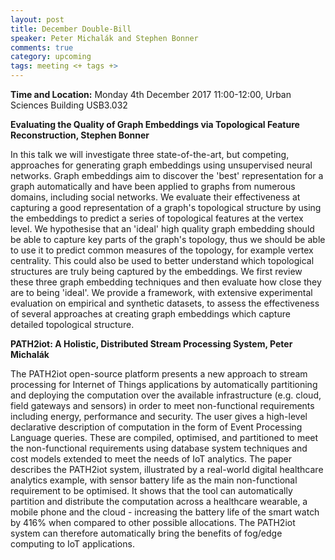 ```yaml
---
layout: post
title: December Double-Bill
speaker: Peter Michalák and Stephen Bonner
comments: true
category: upcoming
tags: meeting <+ tags +>
---
```


__Time and Location:__ Monday 4th December 2017 11:00-12:00, Urban Sciences Building USB3.032


__Evaluating the Quality of Graph Embeddings via Topological Feature Reconstruction, Stephen Bonner__

In this talk we will investigate three state-of-the-art, but competing,
approaches for generating graph embeddings using unsupervised neural
networks. Graph embeddings aim to discover the 'best' representation
for a graph automatically and have been applied to graphs from numerous
domains, including social networks. We evaluate their effectiveness at
capturing a good representation of a graph's topological structure by
using the embeddings to predict a series of topological features at the
vertex level. We hypothesise that an 'ideal' high quality graph
embedding should be able to capture key parts of the graph's topology,
thus we should be able to use it to predict common measures of the
topology, for example vertex centrality. This could also be used to
better understand which topological structures are truly being captured
by the embeddings. We first review these three graph embedding
techniques and then evaluate how close they are to being 'ideal'. We
provide a framework, with extensive experimental evaluation on
empirical and synthetic datasets, to assess the effectiveness of
several approaches at creating graph embeddings which capture detailed
topological structure.


__PATH2iot: A Holistic, Distributed Stream Processing System, Peter Michalák__

The PATH2iot open-source platform presents a new approach to stream processing for Internet of Things applications by automatically partitioning and deploying the computation over the available infrastructure (e.g. cloud, field gateways and sensors) in order to meet non-functional requirements including energy, performance and security. The user gives a high-level declarative description of computation in the form of Event Processing Language queries. These are compiled, optimised, and partitioned to meet the non-functional requirements using database system techniques and cost models extended to meet the needs of IoT analytics. The paper describes the PATH2iot system, illustrated by a real-world digital healthcare analytics example, with sensor battery life as the main non-functional requirement to be optimised. It shows that the tool can automatically partition and distribute the computation across a healthcare wearable, a mobile phone and the cloud - increasing the battery life of the smart watch by 416% when compared to other possible allocations. The PATH2iot system can therefore automatically bring the benefits of fog/edge computing to IoT applications.
